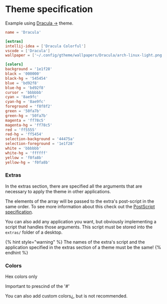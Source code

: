 # Theme specification

Example using [Dracula ->](https://github.com/daavidrgz/gtheme-themes/blob/main/themes/Dracula.toml) theme.

```toml
name = 'Dracula'

[extras]
intellij-idea = ['Dracula Colorful']
vscode = ['Dracula']
wallpaper = ['~/.config/gtheme/wallpapers/Dracula/arch-linux-light.png']

[colors]
background = '1e1f28'
black = '000000'
black-hg = '545454'
blue = 'bd92f8'
blue-hg = 'bd92f8'
cursor = 'bbbbbb'
cyan = '8ae9fc'
cyan-hg = '8ae9fc'
foreground = 'f8f8f2'
green = '50fa7b'
green-hg = '50fa7b'
magenta = 'ff78c5'
magenta-hg = 'ff78c5'
red = 'ff5555'
red-hg = 'ff5454'
selection-background = '44475a'
selection-foreground = '1e1f28'
white = 'bbbbbb'
white-hg = 'ffffff'
yellow = 'f0fa8b'
yellow-hg = 'f0fa8b'
```

### Extras

In the extras section, there are specified all the arguments that are necessary to apply the theme in other applications.

The elements of the array will be passed to the extra's post-script in the same order. To see more information about this check out the [PostScript specification](file-specifications/postscript-specification.md).

You can also add any application you want, but obviously implementing a script that handles those arguments. This script must be stored into the `extras/` folder of a desktop.

{% hint style="warning" %}
The names of the extra's script and the application specified in the extras section of a theme must be the same!
{% endhint %}

### Colors

Hex colors only

Important to prescind of the '#'

You can also add custom colors¿, but is not recommended.
